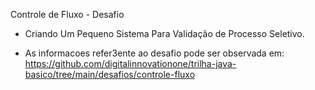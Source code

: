 Controle de Fluxo - Desafio
- Criando Um Pequeno Sistema Para Validação de Processo Seletivo.
 
- As informacoes refer3ente ao desafio pode ser observada em:
https://github.com/digitalinnovationone/trilha-java-basico/tree/main/desafios/controle-fluxo
